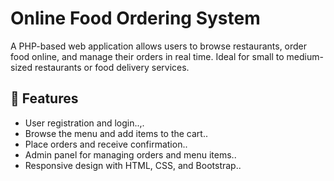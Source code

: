 # Online Food Ordering System

A PHP-based web application allows users to browse restaurants, order food online, and manage their orders in real time. Ideal for small to medium-sized restaurants or food delivery services.

## 🚀 Features
- User registration and login..,.
- Browse the menu and add items to the cart..
- Place orders and receive confirmation..
- Admin panel for managing orders and menu items..
- Responsive design with HTML, CSS, and Bootstrap..
